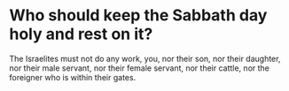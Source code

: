 # Who should keep the Sabbath day holy and rest on it?

The Israelites must not do any work, you, nor their son, nor their daughter, nor their male servant, nor their female servant, nor their cattle, nor the foreigner who is within their gates.
